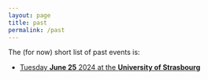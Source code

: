 ```yaml
---
layout: page
title: past
permalink: /past
---
```


The (for now) short list of past events is:

* [Tuesday **June 25** 2024 at the **University of Strasbourg**](/2024-june)
